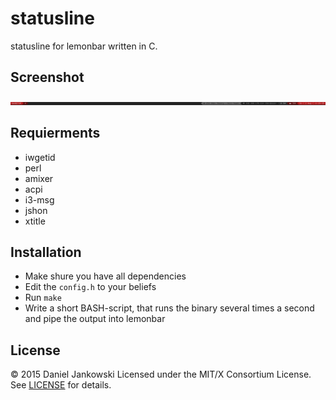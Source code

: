 # statusline

statusline for lemonbar written in C.


Screenshot
----------

![logo](./screenshot.png)


Requierments
------------

- iwgetid
- perl
- amixer
- acpi
- i3-msg
- jshon
- xtitle

Installation
------------

- Make shure you have all dependencies
- Edit the `config.h` to your beliefs
- Run `make`
- Write a short BASH-script, that runs the binary several times a second and pipe the output into lemonbar


License
-------

© 2015 Daniel Jankowski
Licensed under the MIT/X Consortium License.
See [LICENSE](./LICENSE) for details.
